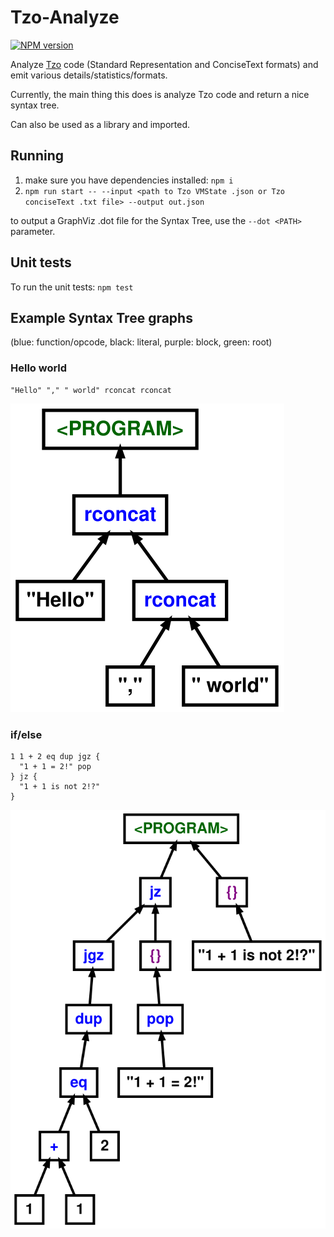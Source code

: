 # Tzo-Analyze

<span><a href="https://npmjs.org/package/tzo-analyze" title="View this project on NPM"><img src="https://img.shields.io/npm/v/tzo-analyze.svg" alt="NPM version" /></a></span>

Analyze [Tzo](https://github.com/jorisvddonk/tzo) code (Standard Representation and ConciseText formats) and emit various details/statistics/formats.

Currently, the main thing this does is analyze Tzo code and return a nice syntax tree.

Can also be used as a library and imported.

## Running

1. make sure you have dependencies installed: `npm i`
2. `npm run start -- --input <path to Tzo VMState .json or Tzo conciseText .txt file> --output out.json`

to output a GraphViz .dot file for the Syntax Tree, use the `--dot <PATH>` parameter.

## Unit tests

To run the unit tests: `npm test`

## Example Syntax Tree graphs

(blue: function/opcode, black: literal, purple: block, green: root)

### Hello world

```
"Hello" "," " world" rconcat rconcat
```

![hello world example](./examples/dot/helloworld.svg)

### if/else

```
1 1 + 2 eq dup jgz {
  "1 + 1 = 2!" pop
} jz {
  "1 + 1 is not 2!?"
}
```

![if/else example](./examples/dot/ifelse.svg)